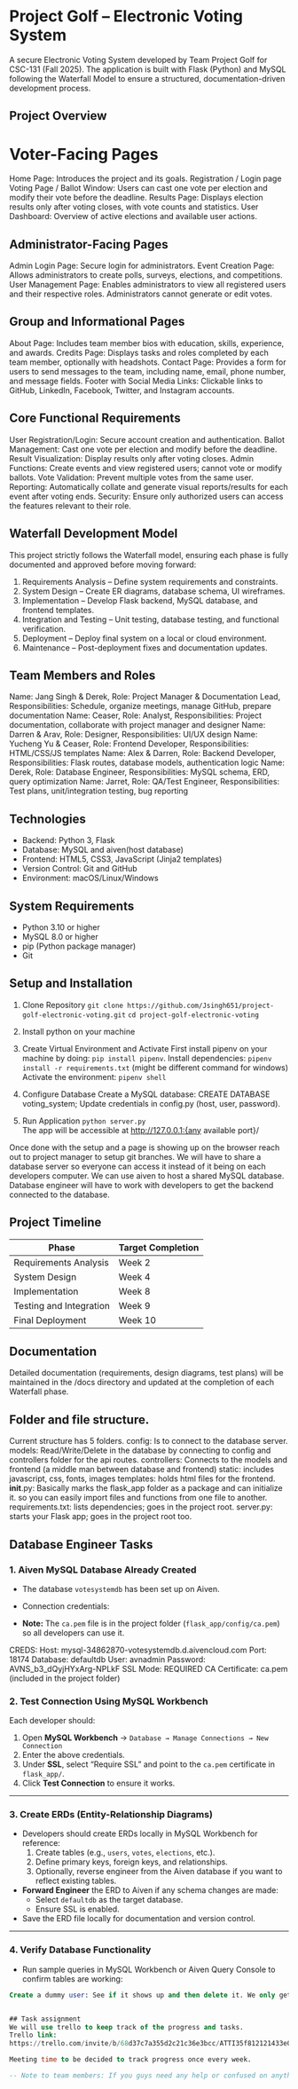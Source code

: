 # Project Golf – Electronic Voting System
A secure Electronic Voting System developed by Team Project Golf for CSC-131 (Fall 2025). The application is built with Flask (Python) and MySQL following the Waterfall Model to ensure a structured, documentation-driven development process.

## Project Overview

# Voter-Facing Pages
Home Page: Introduces the project and its goals.
Registration / Login page
Voting Page / Ballot Window: Users can cast one vote per election and modify their vote before the deadline.
Results Page: Displays election results only after voting closes, with vote counts and statistics.
User Dashboard: Overview of active elections and available user actions.

## Administrator-Facing Pages
Admin Login Page: Secure login for administrators.
Event Creation Page: Allows administrators to create polls, surveys, elections, and competitions.
User Management Page: Enables administrators to view all registered users and their respective roles. Administrators cannot generate or edit votes.

## Group and Informational Pages
About Page: Includes team member bios with education, skills, experience, and awards.
Credits Page: Displays tasks and roles completed by each team member, optionally with headshots.
Contact Page: Provides a form for users to send messages to the team, including name, email, phone number, and message fields.
Footer with Social Media Links: Clickable links to GitHub, LinkedIn, Facebook, Twitter, and Instagram accounts.

## Core Functional Requirements
User Registration/Login: Secure account creation and authentication.
Ballot Management: Cast one vote per election and modify before the deadline.
Result Visualization: Display results only after voting closes.
Admin Functions: Create events and view registered users; cannot vote or modify ballots.
Vote Validation: Prevent multiple votes from the same user.
Reporting: Automatically collate and generate visual reports/results for each event after voting ends.
Security: Ensure only authorized users can access the features relevant to their role.


## Waterfall Development Model
This project strictly follows the Waterfall model, ensuring each phase is fully documented and approved before moving forward:
1. Requirements Analysis – Define system requirements and constraints.
2. System Design – Create ER diagrams, database schema, UI wireframes.
3. Implementation – Develop Flask backend, MySQL database, and frontend templates.
4. Integration and Testing – Unit testing, database testing, and functional verification.
5. Deployment – Deploy final system on a local or cloud environment.
6. Maintenance – Post-deployment fixes and documentation updates.

## Team Members and Roles
Name: Jang Singh & Derek, Role: Project Manager & Documentation Lead, Responsibilities: Schedule, organize meetings, manage GitHub, prepare documentation
Name: Ceaser, Role: Analyst, Responsibilities: Project documentation, collaborate with project manager and designer
Name: Darren & Arav, Role: Designer, Responsibilities: UI/UX design
Name: Yucheng Yu & Ceaser, Role: Frontend Developer, Responsibilities: HTML/CSS/JS templates
Name: Alex & Darren, Role: Backend Developer, Responsibilities: Flask routes, database models, authentication logic
Name: Derek, Role: Database Engineer, Responsibilities: MySQL schema, ERD, query optimization
Name: Jarret, Role: QA/Test Engineer, Responsibilities: Test plans, unit/integration testing, bug reporting
<!-- Can change the above upon request -->


## Technologies
- Backend: Python 3, Flask
- Database: MySQL and aiven(host database)
- Frontend: HTML5, CSS3, JavaScript (Jinja2 templates)
- Version Control: Git and GitHub
- Environment: macOS/Linux/Windows

## System Requirements
- Python 3.10 or higher
- MySQL 8.0 or higher
- pip (Python package manager)
- Git

## Setup and Installation
1. Clone Repository
   `git clone https://github.com/Jsingh651/project-golf-electronic-voting.git`
   `cd project-golf-electronic-voting`

2. Install python on your machine 


3. Create Virtual Environment and Activate
   First install pipenv on your machine by doing: `pip install pipenv`. 
   Install dependencies: `pipenv install -r requirements.txt` (might be different command for windows)
   Activate the environment: `pipenv shell`

4. Configure Database
   Create a MySQL database:
   CREATE DATABASE voting_system;
   Update credentials in config.py (host, user, password).

5. Run Application
    `python server.py`   
    The app will be accessible at http://127.0.0.1:{any available port}/  
    <!-- The app will automatically select an available port if the default port is in use. -->

<!-- For developers -->
 Once done with the setup and a page is showing up on the browser reach out to project manager to setup git branches.
 We will have to share a database server so everyone can access it instead of it being on each developers computer.
 We can use aiven to host a shared MySQL database. Database engineer will have to work with developers to get the backend connected to the database.

## Project Timeline
| Phase | Target Completion |
|------|-------------------|
| Requirements Analysis | Week 2 |
| System Design | Week 4 |
| Implementation | Week 8 |
| Testing and Integration | Week 9 |
| Final Deployment | Week 10 |


## Documentation
Detailed documentation (requirements, design diagrams, test plans) will be maintained in the /docs directory and updated at the completion of each Waterfall phase.


## Folder and file structure.

Current structure has 5 folders. 
config: Is to connect to the database server.
models: Read/Write/Delete in the database by connecting to config and controllers folder for the api routes.
controllers: Connects to the models and frontend (a middle man between database and frontend)
static: includes javascript, css, fonts, images
templates: holds html files for the frontend.
__init__.py: Basically marks the flask_app folder as a package and can initialize it. so you can easily import files and functions from one file to another.
requirements.txt: lists dependencies; goes in the project root.
server.py: starts your Flask app; goes in the project root too.

<!-- Once you do the setup additional files will appear Pipfile and Pipfile.lock -->
<!-- for best practices use .env file for any private keys and .gitignore so the .env file isnt pushed up onto github -->


## Database Engineer Tasks

### 1. Aiven MySQL Database Already Created
- The database `votesystemdb` has been set up on Aiven.
- Connection credentials:


- **Note:** The `ca.pem` file is in the project folder (`flask_app/config/ca.pem`) so all developers can use it.

CREDS:
Host: mysql-34862870-votesystemdb.d.aivencloud.com
Port: 18174
Database: defaultdb
User: avnadmin
Password: AVNS_b3_dQyjHYxArg-NPLkF
SSL Mode: REQUIRED
CA Certificate: ca.pem (included in the project folder)

### 2. Test Connection Using MySQL Workbench
Each developer should:
1. Open **MySQL Workbench** → `Database → Manage Connections → New Connection`
2. Enter the above credentials.
3. Under **SSL**, select “Require SSL” and point to the `ca.pem` certificate in `flask_app/`.
4. Click **Test Connection** to ensure it works.

---

### 3. Create ERDs (Entity-Relationship Diagrams)
- Developers should create ERDs locally in MySQL Workbench for reference:
  1. Create tables (e.g., `users`, `votes`, `elections`, etc.).
  2. Define primary keys, foreign keys, and relationships.
  3. Optionally, reverse engineer from the Aiven database if you want to reflect existing tables.
- **Forward Engineer** the ERD to Aiven if any schema changes are made:
  - Select `defaultdb` as the target database.
  - Ensure SSL is enabled.
- Save the ERD file locally for documentation and version control.

---

### 4. Verify Database Functionality
- Run sample queries in MySQL Workbench or Aiven Query Console to confirm tables are working:
```sql
Create a dummy user: See if it shows up and then delete it. We only get 1gb of database storage on the free tier.


## Task assignment
We will use trello to keep track of the progress and tasks.
Trello link: 
https://trello.com/invite/b/68d37c7a355d2c21c36e3bcc/ATTI35f812121433e0aeffd617d6ffa8e8f0FEAE1537/votingsystem

Meeting time to be decided to track progress once every week.

-- Note to team members: If you guys need any help or confused on anything just reach out to me.
